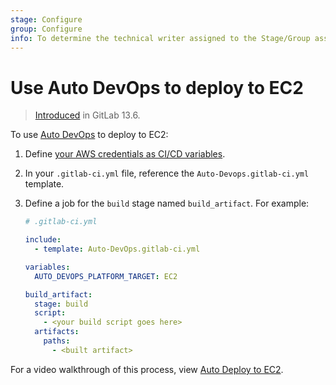 ```yaml
---
stage: Configure
group: Configure
info: To determine the technical writer assigned to the Stage/Group associated with this page, see https://about.gitlab.com/handbook/product/ux/technical-writing/#assignments
---
```


# Use Auto DevOps to deploy to EC2

> [Introduced](https://gitlab.com/gitlab-org/gitlab/-/issues/216008) in GitLab 13.6.

To use [Auto DevOps](../index.md) to deploy to EC2:

1. Define [your AWS credentials as CI/CD variables](../../../ci/cloud_deployment/index.md#authenticate-gitlab-with-aws).
1. In your `.gitlab-ci.yml` file, reference the `Auto-Devops.gitlab-ci.yml` template.
1. Define a job for the `build` stage named `build_artifact`. For example:

   ```yaml
   # .gitlab-ci.yml

   include:
     - template: Auto-DevOps.gitlab-ci.yml

   variables:
     AUTO_DEVOPS_PLATFORM_TARGET: EC2

   build_artifact:
     stage: build
     script:
       - <your build script goes here>
     artifacts:
       paths:
         - <built artifact>
   ```

<i class="fa fa-youtube-play youtube" aria-hidden="true"></i>
For a video walkthrough of this process, view [Auto Deploy to EC2](https://www.youtube.com/watch?v=4B-qSwKnacA).
